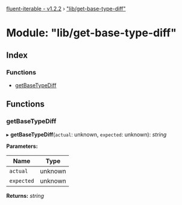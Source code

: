 [fluent-iterable - v1.2.2](../README.md) › ["lib/get-base-type-diff"](_lib_get_base_type_diff_.md)

# Module: "lib/get-base-type-diff"

## Index

### Functions

* [getBaseTypeDiff](_lib_get_base_type_diff_.md#getbasetypediff)

## Functions

###  getBaseTypeDiff

▸ **getBaseTypeDiff**(`actual`: unknown, `expected`: unknown): *string*

**Parameters:**

Name | Type |
------ | ------ |
`actual` | unknown |
`expected` | unknown |

**Returns:** *string*
